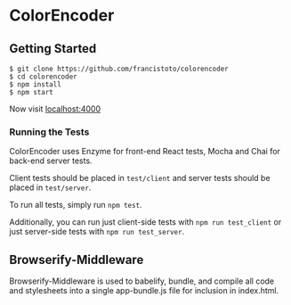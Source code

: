 # ColorEncoder

## Getting Started

```
$ git clone https://github.com/francistoto/colorencoder
$ cd colorencoder
$ npm install
$ npm start
```

Now visit [localhost:4000](http://localhost:4000/)

### Running the Tests

ColorEncoder uses Enzyme for front-end React tests, Mocha and Chai for back-end server tests.

Client tests should be placed in `test/client` and server tests should be placed in `test/server`.

To run all tests, simply run `npm test`.

Additionally, you can run just client-side tests with `npm run test_client` or just server-side tests with `npm run test_server`.

## Browserify-Middleware

Browserify-Middleware is used to babelify, bundle, and compile all code and stylesheets into a single app-bundle.js file for inclusion in index.html.
